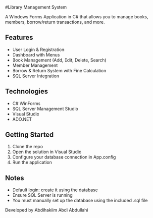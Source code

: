 #Library Management System

A Windows Forms Application in C# that allows you to manage books, members, borrow/return transactions, and more.

## Features
- User Login & Registration
- Dashboard with Menus
- Book Management (Add, Edit, Delete, Search)
- Member Management
- Borrow & Return System with Fine Calculation
- SQL Server Integration

## Technologies
- C# WinForms
- SQL Server Management Studio
- Visual Studio
- ADO.NET

## Getting Started
1. Clone the repo
2. Open the solution in Visual Studio
3. Configure your database connection in App.config
4. Run the application

## Notes
- Default login: create it using the database
- Ensure SQL Server is running
- You must manually set up the database using the included .sql file


Developed by Abdihakiim Abdi Abdullahi
